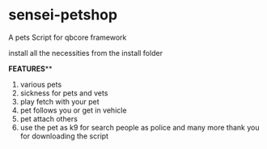 # sensei-petshop
A pets Script for qbcore framework

install all the necessities from the install folder

****FEATURES******
1. various pets
2. sickness for pets and vets
3. play fetch with your pet
4. pet follows you or get in vehicle
5. pet attach others
6. use the pet as k9 for search people as police
and many more
thank you for downloading the script
